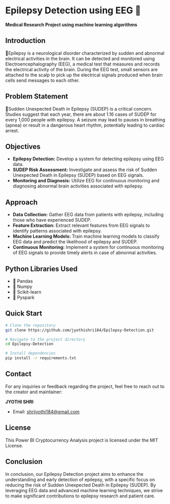 # Epilepsy Detection using EEG 🧠

**Medical Research Project using machine learning algorithms**

## Introduction
📍Epilepsy is a neurological disorder characterized by sudden and abnormal electrical activities in the brain. It can be detected and monitored using Electroencephalography (EEG), a medical test that measures and records the electrical activity of the brain. During the EEG test, small sensors are attached to the scalp to pick up the electrical signals produced when brain cells send messages to each other.

## Problem Statement
🚀Sudden Unexpected Death in Epilepsy (SUDEP) is a critical concern. Studies suggest that each year, there are about 1.16 cases of SUDEP for every 1,000 people with epilepsy. A seizure may lead to pauses in breathing (apnea) or result in a dangerous heart rhythm, potentially leading to cardiac arrest.

## Objectives

- **Epilepsy Detection:** Develop a system for detecting epilepsy using EEG data.
- **SUDEP Risk Assessment:** Investigate and assess the risk of Sudden Unexpected Death in Epilepsy (SUDEP) based on EEG signals.
- **Monitoring and Diagnosis:** Utilize EEG for continuous monitoring and diagnosing abnormal brain activities associated with epilepsy.

## Approach
- **Data Collection:** Gather EEG data from patients with epilepsy, including those who have experienced SUDEP.
- **Feature Extraction:** Extract relevant features from EEG signals to identify patterns associated with epilepsy.
- **Machine Learning Models:** Train machine learning models to classify EEG data and predict the likelihood of epilepsy and SUDEP.
- **Continuous Monitoring:** Implement a system for continuous monitoring of EEG signals to provide timely alerts in case of abnormal activities.

## Python Libraries Used
- 🌟 Pandas
- 🌟 Numpy
- 🌟 Scikit-learn
- 🌟 Pyspark
  

## Quick Start
```bash
# Clone the repository
git clone https://github.com/jyothishri184/Epilepsy-Detection.git

# Navigate to the project directory
cd Epilepsy-Detection

# Install dependencies
pip install -r requirements.txt
```

## Contact
For any inquiries or feedback regarding the project, feel free to reach out to the creator and maintainer:

**JYOTHI SHRI**
- Email: [shrijyothi184@gmail.com](mailto:shrijyothi184@gmail.com)

## License
This Power BI Cryptocurrency Analysis project is licensed under the MIT License.

## Conclusion
In conclusion, our Epilepsy Detection project aims to enhance the understanding and early detection of epilepsy, with a specific focus on reducing the risk of Sudden Unexpected Death in Epilepsy (SUDEP). By leveraging EEG data and advanced machine learning techniques, we strive to make significant contributions to epilepsy research and patient care.
